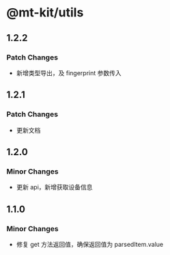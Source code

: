 # @mt-kit/utils

## 1.2.2

### Patch Changes

- 新增类型导出，及 fingerprint 参数传入

## 1.2.1

### Patch Changes

- 更新文档

## 1.2.0

### Minor Changes

- 更新 api，新增获取设备信息

## 1.1.0

### Minor Changes

- 修复 get 方法返回值，确保返回值为 parsedItem.value
